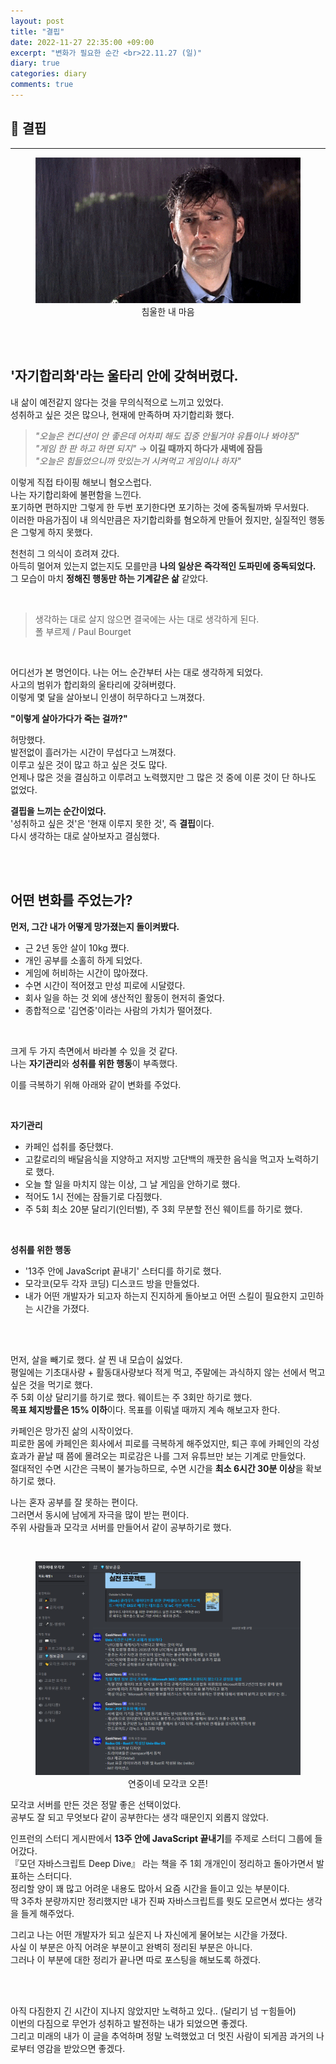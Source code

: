 ```yaml
---
layout: post
title: "결핍"
date: 2022-11-27 22:35:00 +09:00
excerpt: "변화가 필요한 순간 <br>22.11.27 (일)"
diary: true
categories: diary
comments: true
---
```


## 📌 결핍

---

<figure>
    <a href="/assets/img/diary/2022-11-27/sad.gif"><img src="/assets/img/diary/2022-11-27/sad.gif"></a>    
    <figcaption style="text-align:center">침울한 내 마음</figcaption>
</figure>

<br>
<br>

## '자기합리화'라는 울타리 안에 갖혀버렸다.

내 삶이 예전같지 않다는 것을 무의식적으로 느끼고 있었다.  
성취하고 싶은 것은 많으나, 현재에 만족하며 자기합리화 했다.  

> *"오늘은 컨디션이 안 좋은데 어차피 해도 집중 안될거야 유튭이나 봐야징"*  
> *"게임 한 판 하고 하면 되지"* → **이길 때까지 하다가 새벽에 잠듬**  
> *"오늘은 힘들었으니까 맛있는거 시켜먹고 게임이나 하자"*

이렇게 직접 타이핑 해보니 혐오스럽다.  
나는 자기합리화에 불편함을 느낀다.  
포기하면 편하지만 그렇게 한 두번 포기한다면 포기하는 것에 중독될까봐 무서웠다.  
이러한 마음가짐이 내 의식만큼은 자기합리화를 혐오하게 만들어 줬지만, 실질적인 행동은 그렇게 하지 못했다.  

천천히 그 의식이 흐려져 갔다.  
아득히 멀어져 있는지 없는지도 모를만큼 **나의 일상은 즉각적인 도파민에 중독되었다.**  
그 모습이 마치 **정해진 행동만 하는 기계같은 삶** 같았다.

<br>

> 생각하는 대로 살지 않으면 결국에는 사는 대로 생각하게 된다.  
> 폴 부르제 / Paul Bourget  

<br>

어디선가 본 명언이다.
나는 어느 순간부터 사는 대로 생각하게 되었다.  
사고의 범위가 합리화의 울타리에 갖혀버렸다.  
이렇게 몇 달을 살아보니 인생이 허무하다고 느껴졌다.  

**"이렇게 살아가다가 죽는 걸까?"**

허망했다.  
발전없이 흘러가는 시간이 무섭다고 느껴졌다.  
이루고 싶은 것이 많고 하고 싶은 것도 많다.  
언제나 많은 것을 결심하고 이루려고 노력했지만 그 많은 것 중에 이룬 것이 단 하나도 없었다.  

**결핍을 느끼는 순간이었다.**  
'성취하고 싶은 것'은 '현재 이루지 못한 것', 즉 **결핍**이다.  
다시 생각하는 대로 살아보자고 결심했다.  

<br>
<br>

## 어떤 변화를 주었는가?

**먼저, 그간 내가 어떻게 망가졌는지 돌이켜봤다.**
- 근 2년 동안 살이 10kg 쪘다.
- 개인 공부를 소홀히 하게 되었다.
- 게임에 허비하는 시간이 많아졌다.
- 수면 시간이 적어졌고 만성 피로에 시달렸다.
- 회사 일을 하는 것 외에 생산적인 활동이 현저히 줄었다.
- 종합적으로 '김연중'이라는 사람의 가치가 떨어졌다.

<br>

크게 두 가지 측면에서 바라볼 수 있을 것 같다.  
나는 **자기관리**와 **성취를 위한 행동**이 부족했다.  

이를 극복하기 위해 아래와 같이 변화를 주었다.

<br>

**자기관리**
- 카페인 섭취를 중단했다.
- 고칼로리의 배달음식을 지양하고 저지방 고단백의 깨끗한 음식을 먹고자 노력하기로 했다.
- 오늘 할 일을 마치지 않는 이상, 그 날 게임을 안하기로 했다.
- 적어도 1시 전에는 잠들기로 다짐했다.
- 주 5회 최소 20분 달리기(인터벌), 주 3회 무분할 전신 웨이트를 하기로 했다.

<br>

**성취를 위한 행동**
- '13주 안에 JavaScript 끝내기' 스터디를 하기로 했다.
- 모각코(모두 각자 코딩) 디스코드 방을 만들었다.
- 내가 어떤 개발자가 되고자 하는지 진지하게 돌아보고 어떤 스킬이 필요한지 고민하는 시간을 가졌다.

<br>
<br>

먼저, 살을 빼기로 했다. 살 찐 내 모습이 싫었다.  
평일에는 기초대사량 + 활동대사량보다 적게 먹고, 주말에는 과식하지 않는 선에서 먹고 싶은 것을 먹기로 했다.  
주 5회 이상 달리기를 하기로 했다. 웨이트는 주 3회만 하기로 했다.  
**목표 체지방률은 15% 이하**이다. 목표를 이뤄낼 때까지 계속 해보고자 한다.

카페인은 망가진 삶의 시작이었다.  
피로한 몸에 카페인은 회사에서 피로를 극복하게 해주었지만, 퇴근 후에 카페인의 각성 효과가 끝날 때 쯤에 몰려오는 피로감은 나를 그저 유튜브만 보는 기계로 만들었다.  
절대적인 수면 시간은 극복이 불가능하므로, 수면 시간을 **최소 6시간 30분 이상**을 확보하기로 했다.  

나는 혼자 공부를 잘 못하는 편이다.  
그러면서 동시에 남에게 자극을 많이 받는 편이다.  
주위 사람들과 모각코 서버를 만들어서 같이 공부하기로 했다.

<br>

<figure>
    <a href="/assets/img/diary/2022-11-27/discord.png"><img src="/assets/img/diary/2022-11-27/discord.png"></a>    
    <figcaption style="text-align:center">연중이네 모각코 오픈!</figcaption>
</figure>

모각코 서버를 만든 것은 정말 좋은 선택이었다.  
공부도 잘 되고 무엇보다 같이 공부한다는 생각 때문인지 외롭지 않았다.  

인프런의 스터디 게시판에서 **13주 안에 JavaScript 끝내기**를 주제로 스터디 그룹에 들어갔다.  
『모던 자바스크립트 Deep Dive』 라는 책을 주 1회 개개인이 정리하고 돌아가면서 발표하는 스터디다.  
정리할 양이 꽤 많고 어려운 내용도 많아서 요즘 시간을 들이고 있는 부분이다.  
딱 3주차 분량까지만 정리했지만 내가 진짜 자바스크립트를 뭣도 모르면서 썼다는 생각을 들게 해주었다.  

그리고 나는 어떤 개발자가 되고 싶은지 나 자신에게 물어보는 시간을 가졌다.  
사실 이 부분은 아직 어려운 부분이고 완벽히 정리된 부분은 아니다.  
그러나 이 부분에 대한 정리가 끝나면 따로 포스팅을 해보도록 하겠다.  

<br>
<br>

아직 다짐한지 긴 시간이 지나지 않았지만 노력하고 있다.. (달리기 넘 ㅜ힘들어)  
이번의 다짐으로 무언가 성취하고 발전하는 내가 되었으면 좋겠다.  
그리고 미래의 내가 이 글을 추억하며 정말 노력했었고 더 멋진 사람이 되게끔 과거의 나로부터 영감을 받았으면 좋겠다.










<br>
<br>
<br>
<br>

[jekyll-docs]: https://jekyllrb.com/docs/home
[jekyll-gh]: https://github.com/jekyll/jekyll
[jekyll-talk]: https://talk.jekyllrb.com/

